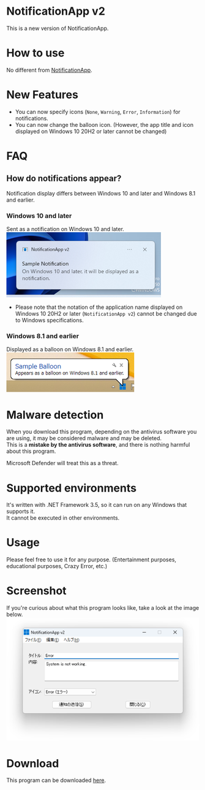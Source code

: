# NotificationApp v2
This is a new version of NotificationApp.

# How to use
No different from [NotificationApp](https://yuuya20061202.wixsite.com/website/%E4%BB%BB%E6%84%8F%E3%81%AE%E5%86%85%E5%AE%B9%E3%81%A7%E9%80%9A%E7%9F%A5%E3%82%92%E9%80%81%E4%BF%A1).

# New Features
* You can now specify icons (``None``, ``Warning``, ``Error``, ``Information``) for notifications.
* You can now change the balloon icon. (However, the app title and icon displayed on Windows 10 20H2 or later cannot be changed)

# FAQ
## How do notifications appear?
Notification display differs between Windows 10 and later and Windows 8.1 and earlier.
### Windows 10 and later
Sent as a notification on Windows 10 and later.<br>
![Sample on Windows 10/11](example/windows10.png)
* Please note that the notation of the application name displayed on Windows 10 20H2 or later (```NotificationApp v2```) cannot be changed due to Windows specifications.
### Windows 8.1 and earlier
Displayed as a balloon on Windows 8.1 and earlier.<br>
![Sample on Windows 8.1 and earlier](example/windows81.png)

# Malware detection
When you download this program, depending on the antivirus software you are using, it may be considered malware and may be deleted.
<br>This is a **mistake by the antivirus software**, and there is nothing harmful about this program.

Microsoft Defender will treat this as a threat.

# Supported environments
It's written with .NET Framework 3.5, so it can run on any Windows that supports it.
<br>It cannot be executed in other environments.

# Usage
Please feel free to use it for any purpose. (Entertainment purposes, educational purposes, Crazy Error, etc.)

# Screenshot
If you're curious about what this program looks like, take a look at the image below.<br>
![Screenshot](Screenshot.png)

# Download
This program can be downloaded [here](https://github.com/YuuyaGitHub/CS-Apps-Repository/raw/main/NotificationApp%20v2/bin/Release/NotificationApp%20v2.exe).
